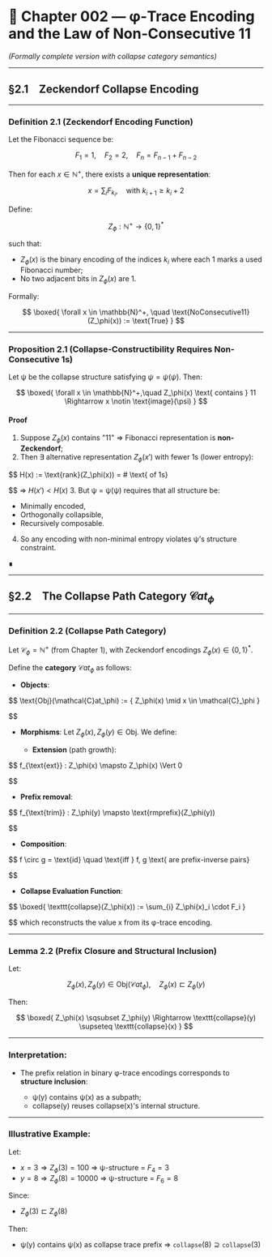 # 📘 Chapter 002 — φ-Trace Encoding and the Law of Non-Consecutive 11

*(Formally complete version with collapse category semantics)*

---

## §2.1 Zeckendorf Collapse Encoding

---

### **Definition 2.1 (Zeckendorf Encoding Function)**

Let the Fibonacci sequence be:

$$
F_1 = 1,\quad F_2 = 2,\quad F_n = F_{n-1} + F_{n-2}
$$

Then for each $x \in \mathbb{N}^+$, there exists a **unique representation**:

$$
x = \sum_{i} F_{k_i},\quad \text{with } k_{i+1} \ge k_i + 2
$$

Define:

$$
Z_\phi : \mathbb{N}^+ \longrightarrow \{0,1\}^*
$$

such that:

* $Z_\phi(x)$ is the binary encoding of the indices $k_i$ where each 1 marks a used Fibonacci number;
* No two adjacent bits in $Z_\phi(x)$ are 1.

Formally:

$$
\boxed{
\forall x \in \mathbb{N}^+, \quad \text{NoConsecutive11}(Z_\phi(x)) := \text{True}
}
$$

---

### **Proposition 2.1 (Collapse-Constructibility Requires Non-Consecutive 1s)**

Let ψ be the collapse structure satisfying $\psi = \psi(\psi)$. Then:

$$
\boxed{
\forall x \in \mathbb{N}^+,\quad Z_\phi(x) \text{ contains } 11 \Rightarrow x \notin \text{image}(\psi)
}
$$

#### **Proof**

1. Suppose $Z_\phi(x)$ contains "11" ⇒ Fibonacci representation is **non-Zeckendorf**;
2. Then ∃ alternative representation $Z_\phi(x')$ with fewer 1s (lower entropy):

   
$$
   H(x) := \text{rank}(Z_\phi(x)) = \# \text{ of 1s}
   
$$
   ⇒ $H(x') < H(x)$
3. But ψ = ψ(ψ) requires that all structure be:

   * Minimally encoded,
   * Orthogonally collapsible,
   * Recursively composable.
4. So any encoding with non-minimal entropy violates ψ’s structure constraint.

∎

---

## §2.2 The Collapse Path Category $\mathcal{C}at_\phi$

---

### **Definition 2.2 (Collapse Path Category)**

Let $\mathcal{C}_\phi = \mathbb{N}^+$ (from Chapter 1), with Zeckendorf encodings $Z_\phi(x) \in \{0,1\}^*$.

Define the **category** $\mathcal{C}at_\phi$ as follows:

* **Objects**:

  
$$
  \text{Obj}(\mathcal{C}at_\phi) := \{ Z_\phi(x) \mid x \in \mathcal{C}_\phi \}
  
$$
* **Morphisms**:
  Let $Z_\phi(x), Z_\phi(y) \in \text{Obj}$. We define:

  * **Extension** (path growth):

    
$$
    f_{\text{ext}} : Z_\phi(x) \mapsto Z_\phi(x) \Vert 0
    
$$
  * **Prefix removal**:

    
$$
    f_{\text{trim}} : Z_\phi(y) \mapsto \text{rmprefix}(Z_\phi(y))
    
$$
  * **Composition**:

    
$$
    f \circ g = \text{id} \quad \text{iff } f, g \text{ are prefix-inverse pairs}
    
$$
* **Collapse Evaluation Function**:

  
$$
  \boxed{
  \texttt{collapse}(Z_\phi(x)) := \sum_{i} Z_\phi(x)_i \cdot F_i
  }
  
$$
  which reconstructs the value x from its φ-trace encoding.

---

### **Lemma 2.2 (Prefix Closure and Structural Inclusion)**

Let:

$$
Z_\phi(x), Z_\phi(y) \in \text{Obj}(\mathcal{C}at_\phi),\quad Z_\phi(x) \sqsubset Z_\phi(y)
$$

Then:

$$
\boxed{
Z_\phi(x) \sqsubset Z_\phi(y) \Rightarrow \texttt{collapse}(y) \supseteq \texttt{collapse}(x)
}
$$

---

### **Interpretation**:

* The prefix relation in binary φ-trace encodings corresponds to **structure inclusion**:

  * ψ(y) contains ψ(x) as a subpath;
  * collapse(y) reuses collapse(x)'s internal structure.

---

### **Illustrative Example**:

Let:

* $x = 3 \Rightarrow Z_\phi(3) = 100$ ⇒ ψ-structure = $F_4 = 3$
* $y = 8 \Rightarrow Z_\phi(8) = 10000$ ⇒ ψ-structure = $F_6 = 8$

Since:

* $Z_\phi(3) \sqsubset Z_\phi(8)$

Then:

* ψ(y) contains ψ(x) as collapse trace prefix ⇒
  $\texttt{collapse}(8) \supseteq \texttt{collapse}(3)$
